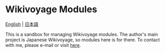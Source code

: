 # Wikivoyage Modules
[English](README.md) | [日本語](README.ja.md)

This is a sandbox for managing Wikivoyage modules. The author's main project is Japanese Wikivoyage, so modules here is for there.
To contact with me, please e-mail or visit [here](https://ja.wikivoyage.org/wiki/User_talk:Tmv).
